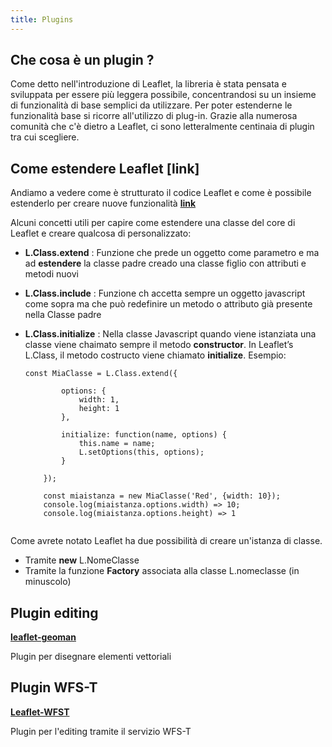 ```yaml
---
title: Plugins
---
```

## Che cosa è un plugin ? ##

Come detto nell'introduzione di Leaflet, la libreria è stata pensata e sviluppata per essere più leggera possibile, concentrandosi su un insieme di funzionalità di base semplici da utilizzare.
Per poter estenderne le funzionalità base si ricorre all'utilizzo di plug-in.
Grazie alla numerosa comunità che c'è dietro a Leaflet, ci sono letteralmente centinaia di plugin tra cui scegliere.

## Come estendere Leaflet [**link**]

Andiamo a vedere come è strutturato il codice Leaflet e come è possibile estenderlo per creare nuove funzionalità [**link**](https://leafletjs.com/examples/extending/extending-1-classes.html)

<struttura></struttura>

Alcuni concetti utili per capire come estendere una classe del core di Leaflet e creare qualcosa di personalizzato:

* **L.Class.extend** : Funzione che prede un oggetto come parametro e ma ad **estendere** la classe padre creado una classe figlio con attributi e metodi nuovi 
* **L.Class.include** : Funzione ch accetta sempre un oggetto javascript come sopra ma che può redefinire un metodo o attributo già presente nella Classe padre
* **L.Class.initialize** : Nella classe Javascript quando viene istanziata una classe viene chaimato sempre il metodo **constructor**.
    In Leaflet’s L.Class, il metodo costructo viene chiamato **initialize**.
    Esempio:
    
    ```html{8,10}
    const MiaClasse = L.Class.extend({
        
            options: {
                width: 1,
                height: 1
            },
        
            initialize: function(name, options) {
                this.name = name;
                L.setOptions(this, options);
            }
            
        });
        
        const miaistanza = new MiaClasse('Red', {width: 10});
        console.log(miaistanza.options.width) => 10;
        console.log(miaistanza.options.height) => 1
        
    ``` 
    
    
Come avrete notato Leaflet ha due possibilità di creare un'istanza di classe.

* Tramite **new** L.NomeClasse
* Tramite la funzione **Factory** associata alla classe L.nomeclasse (in minuscolo)    

## Plugin editing ##
[**leaflet-geoman**](https://github.com/geoman-io/leaflet-geoman)

Plugin per disegnare elementi vettoriali

## Plugin WFS-T ##
[**Leaflet-WFST**](http://flexberry.github.io/Leaflet-WFST/)

Plugin per l'editing tramite il servizio WFS-T 